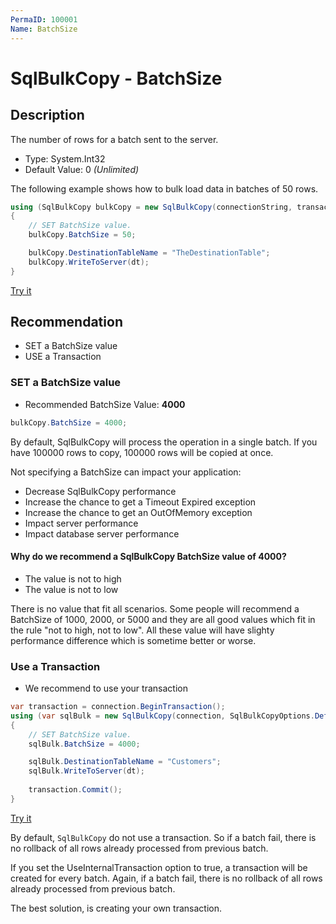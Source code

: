 ```yaml
---
PermaID: 100001
Name: BatchSize
---
```


# SqlBulkCopy - BatchSize

## Description
The number of rows for a batch sent to the server.

- Type: System.Int32
- Default Value: 0 _(Unlimited)_

The following example shows how to bulk load data in batches of 50 rows. 

```csharp
using (SqlBulkCopy bulkCopy = new SqlBulkCopy(connectionString, transaction))
{
    // SET BatchSize value.
    bulkCopy.BatchSize = 50;

    bulkCopy.DestinationTableName = "TheDestinationTable";
    bulkCopy.WriteToServer(dt);
}
```

[Try it](https://dotnetfiddle.net/IHPfoI)

## Recommendation
- SET a BatchSize value
- USE a Transaction

### SET a BatchSize value

- Recommended BatchSize Value: **4000**
 
```csharp
bulkCopy.BatchSize = 4000;
```

By default, SqlBulkCopy will process the operation in a single batch. If you have 100000 rows to copy, 100000 rows will be copied at once.

Not specifying a BatchSize can impact your application:

- Decrease SqlBulkCopy performance
- Increase the chance to get a Timeout Expired exception
- Increase the chance to get an OutOfMemory exception
- Impact server performance
- Impact database server performance

#### Why do we recommend a SqlBulkCopy BatchSize value of 4000?

- The value is not to high
- The value is not to low

There is no value that fit all scenarios. Some people will recommend a BatchSize of 1000, 2000, or 5000 and they are all good values which fit in the rule "not to high, not to low". All these value will have slighty performance difference which is sometime better or worse.

### Use a Transaction

- We recommend to use your transaction

```csharp
var transaction = connection.BeginTransaction();
using (var sqlBulk = new SqlBulkCopy(connection, SqlBulkCopyOptions.Default, transaction))
{
    // SET BatchSize value.
    sqlBulk.BatchSize = 4000;

    sqlBulk.DestinationTableName = "Customers";
    sqlBulk.WriteToServer(dt);
	
    transaction.Commit();
}
```

[Try it](https://dotnetfiddle.net/skbz96)

By default, `SqlBulkCopy` do not use a transaction. So if a batch fail, there is no rollback of all rows already processed from previous batch.

If you set the UseInternalTransaction option to true, a transaction will be created for every batch. Again, if a batch fail, there is no rollback of all rows already processed from previous batch.

The best solution, is creating your own transaction.
